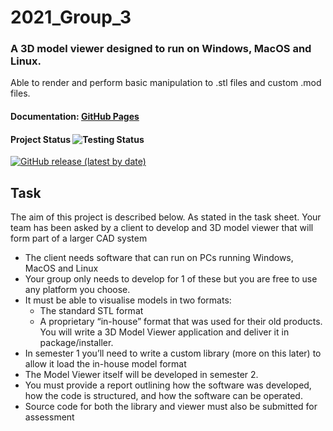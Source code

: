 # 2021_Group_3

### A 3D model viewer designed to run on Windows, MacOS and Linux.
Able to render and perform basic manipulation to .stl files and custom .mod files.

#### Documentation: [GitHub Pages](https://ejagombar.github.io/2021_Group_3/)

#### Project Status ![Testing Status](https://github.com/ejagombar/2021_Group_3/actions/workflows/makes-test.yml/badge.svg)

[![GitHub release (latest by date)](https://img.shields.io/github/v/release/jothepro/doxygen-awesome-css)](https://github.com/jothepro/doxygen-awesome-css/releases/latest)


## Task
The aim of this project is described below. As stated in the task sheet.
Your team has been asked by a client to develop and 3D model viewer that will form part of a larger CAD system  
  * The client needs software that can run on PCs running Windows, MacOS and Linux  
  * Your group only needs to develop for 1 of these but you are free to use any platform you choose.   
  * It must be able to visualise models in two formats:  
    * The standard STL format  
    * A proprietary “in-house” format that was used for their old products.
You will write a 3D Model Viewer application and deliver it in package/installer.  
  * In semester 1 you’ll need to write a custom library (more on this later) to allow it load the in-house model format  
  * The Model Viewer itself will be developed in semester 2.  
  * You must provide a report outlining how the software was developed, how the code is structured, and how the software can be operated.
  * Source code for both the library and viewer must also be submitted for assessment  
